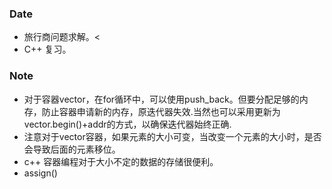### Date
- 旅行商问题求解。< 
- C++ 复习。

### Note
- 对于容器vector，在for循环中，可以使用push_back。但要分配足够的内存，防止容器申请新的内存，原迭代器失效.当然也可以采用更新为vector.begin()+addr的方式，以确保迭代器始终正确.
- 注意对于vector容器，如果元素的大小可变，当改变一个元素的大小时，是否会导致后面的元素移位。
- c++ 容器编程对于大小不定的数据的存储很便利。
- assign()